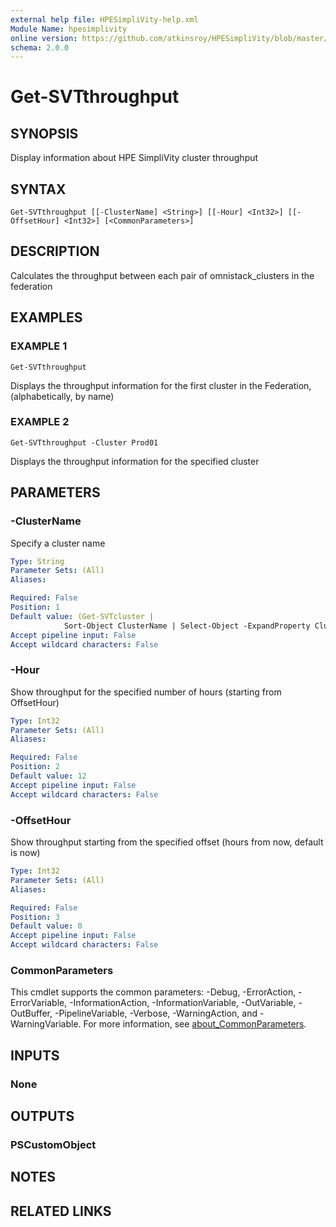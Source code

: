 ```yaml
---
external help file: HPESimpliVity-help.xml
Module Name: hpesimplivity
online version: https://github.com/atkinsroy/HPESimpliVity/blob/master/docs/Get-SVTdatastoreComputeNode.md
schema: 2.0.0
---
```


# Get-SVTthroughput

## SYNOPSIS
Display information about HPE SimpliVity cluster throughput

## SYNTAX

```
Get-SVTthroughput [[-ClusterName] <String>] [[-Hour] <Int32>] [[-OffsetHour] <Int32>] [<CommonParameters>]
```

## DESCRIPTION
Calculates the throughput between each pair of omnistack_clusters in the federation

## EXAMPLES

### EXAMPLE 1
```
Get-SVTthroughput
```

Displays the throughput information for the first cluster in the Federation, (alphabetically,
by name)

### EXAMPLE 2
```
Get-SVTthroughput -Cluster Prod01
```

Displays the throughput information for the specified cluster

## PARAMETERS

### -ClusterName
Specify a cluster name

```yaml
Type: String
Parameter Sets: (All)
Aliases:

Required: False
Position: 1
Default value: (Get-SVTcluster | 
            Sort-Object ClusterName | Select-Object -ExpandProperty ClusterName -First 1)
Accept pipeline input: False
Accept wildcard characters: False
```

### -Hour
Show throughput for the specified number of hours (starting from OffsetHour)

```yaml
Type: Int32
Parameter Sets: (All)
Aliases:

Required: False
Position: 2
Default value: 12
Accept pipeline input: False
Accept wildcard characters: False
```

### -OffsetHour
Show throughput starting from the specified offset (hours from now, default is now)

```yaml
Type: Int32
Parameter Sets: (All)
Aliases:

Required: False
Position: 3
Default value: 0
Accept pipeline input: False
Accept wildcard characters: False
```

### CommonParameters
This cmdlet supports the common parameters: -Debug, -ErrorAction, -ErrorVariable, -InformationAction, -InformationVariable, -OutVariable, -OutBuffer, -PipelineVariable, -Verbose, -WarningAction, and -WarningVariable. For more information, see [about_CommonParameters](http://go.microsoft.com/fwlink/?LinkID=113216).

## INPUTS

### None
## OUTPUTS

### PSCustomObject
## NOTES

## RELATED LINKS
